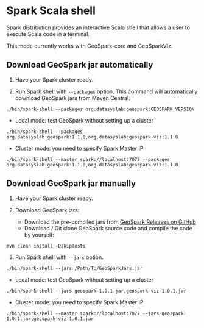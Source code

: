 # Spark Scala shell
Spark distribution provides an interactive Scala shell that allows a user to execute Scala code in a terminal.

This mode currently works with GeoSpark-core and GeoSparkViz.

## Download GeoSpark jar automatically

1. Have your Spark cluster ready.

2. Run Spark shell with `--packages` option. This command will automatically download GeoSpark jars from Maven Central.
```
./bin/spark-shell --packages org.datasyslab:geospark:GEOSPARK_VERSION
```

* Local mode: test GeoSpark without setting up a cluster
```
./bin/spark-shell --packages org.datasyslab:geospark:1.1.0,org.datasyslab:geospark-viz:1.1.0
```
  
* Cluster mode: you need to specify Spark Master IP
```
./bin/spark-shell --master spark://localhost:7077 --packages org.datasyslab:geospark:1.1.0,org.datasyslab:geospark-viz:1.1.0
```
  
## Download GeoSpark jar manually
1. Have your Spark cluster ready.

2. Download GeoSpark jars:
	* Download the pre-compiled jars from [GeoSpark Releases on GitHub](https://github.com/DataSystemsLab/GeoSpark/releases)
	* Download / Git clone GeoSpark source code and compile the code by yourself:
```
mvn clean install -DskipTests
```
3. Run Spark shell with `--jars` option.
```
./bin/spark-shell --jars /Path/To/GeoSparkJars.jar
```
 
* Local mode: test GeoSpark without setting up a cluster
```
./bin/spark-shell --jars geospark-1.0.1.jar,geospark-viz-1.0.1.jar
```
  
* Cluster mode: you need to specify Spark Master IP  
```
./bin/spark-shell --master spark://localhost:7077 --jars geospark-1.0.1.jar,geospark-viz-1.0.1.jar
```